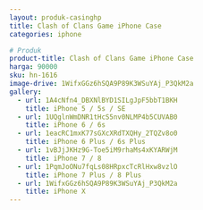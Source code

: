 ```yaml
---
layout: produk-casinghp
title: Clash of Clans Game iPhone Case
categories: iphone

# Produk
product-title: Clash of Clans Game iPhone Case
harga: 90000
sku: hn-1616
image-drive: 1WifxGGz6hSQA9P89K3WSuYAj_P3QkM2a
gallery:
  - url: 1A4cNfn4_DBXNlBYD1SILgJpF5bbT1BKH
    title: iPhone 5 / 5s / SE
  - url: 1UQglnWmDNR1tHcS5nv0NLMP4b5CUVAB0
    title: iPhone 6 / 6s
  - url: 1eacRC1mxK77sGXcXRdTXQHy_2TQZv8o0
    title: iPhone 6 Plus / 6s Plus
  - url: 1vBJjJKHz9G-Toe5iM9rhaMs4xKYARWjM
    title: iPhone 7 / 8
  - url: 1PqmJoONu7fqLs08HRpxcTcRlHxw8vzlO
    title: iPhone 7 Plus / 8 Plus
  - url: 1WifxGGz6hSQA9P89K3WSuYAj_P3QkM2a
    title: iPhone X
---
```


